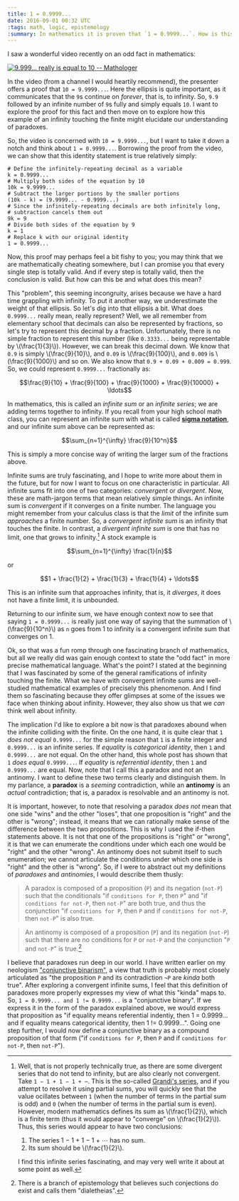 ```yaml
---
title: 1 = 0.9999...
date: 2016-09-01 00:32 UTC
:tags: math, logic, epistemology
:summary: In mathematics it is proven that `1 = 0.9999...`. How is this so? But more importantly, in understanding how and why this is true, what can we glean about the nature of paradoxes? Let's explore.
---
```


I saw a wonderful video recently on an odd fact in mathematics:

[![9.999... really is equal to 10 -- Mathologer](http://img.youtube.com/vi/SDtFBSjNmm0/0.jpg)](http://www.youtube.com/watch?v=SDtFBSjNmm0 "9.999... really is equal to 10")

In the video (from a channel I would heartily recommend), the presenter offers a proof that `10 = 9.9999...`. Here the ellipsis is quite important, as it communicates that the `9`s continue on _forever_, that is, to infinity. So, `9.9` followed by an infinite number of `9`s fully and simply equals `10`. I want to explore the proof for this fact and then move on to explore how this example of an infinity touching the finite might elucidate our understanding of paradoxes.

So, the video is concerned with `10 = 9.9999...`, but I want to take it down a notch and think about `1 = 0.9999...`. Borrowing the proof from the video, we can show that this identity statement is true relatively simply:

~~~shell
# Define the infinitely-repeating decimal as a variable
k = 0.9999...
# Multiply both sides of the equation by 10
10k = 9.9999...
# Subtract the larger portions by the smaller portions
(10k - k) = (9.9999... - 0.9999...)
# Since the infinitely-repeating decimals are both infinitely long,
# subtraction cancels them out
9k = 9
# Divide both sides of the equation by 9
k = 1
# Replace k with our original identity
1 = 0.9999...
~~~

Now, this proof may perhaps feel a bit fishy to you; you may think that we are mathematically cheating somewhere, but I can promise you that every single step is totally valid. And if every step is totally valid, then the conclusion is valid. But how can this be and what does this mean?

This "problem", this seeming incongruity, arises because we have a hard time grappling with infinity. To put it another way, we underestimate the weight of that ellipsis. So let's dig into that ellipsis a bit. What does `0.9999...` really mean, really represent? Well, we all remember from elementary school that decimals can also be represented by fractions, so let's try to represent this decimal by a fraction. Unfortunately, there is no simple fraction to represent this number (like `0.3333...` being representable by \\(\frac{1}{3}\\)). However, we can break this decimal down. We know that `0.9` is simply \\(\frac{9}{10}\\), and `0.09` is \\(\frac{9}{100}\\), and `0.009` is \\(\frac{9}{1000}\\) and so on. We also know that `0.9 + 0.09 + 0.009 = 0.999`. So, we could represent `0.9999...` fractionally as:

$$\frac{9}{10} + \frac{9}{100} + \frac{9}{1000} + \frac{9}{10000} + \ldots$$

In mathematics, this is called an _infinite sum_ or an _infinite series_; we are adding terms together to infinity. If you recall from your high school math class, you can represent an infinite sum with what is called **[sigma notation](https://en.wikipedia.org/wiki/Summation#Capital-sigma_notation)**, and our infinite sum above can be represented as:

$$\sum_{n=1}^{\infty} \frac{9}{10^n}$$

This is simply a more concise way of writing the larger sum of the fractions above.

Infinite sums are truly fascinating, and I hope to write more about them in the future, but for now I want to focus on one characteristic in particular. All infinite sums fit into one of two categories: _convergent_ or _divergent_. Now, these are math-jargon terms that mean relatively simple things. An infinite sum is _convergent_ if it converges on a finite number. The language you might remember from your calculus class is that the _limit_ of the infinite sum _approaches_ a finite number. So, a _convergent infinite sum_ is an infinity that touches the finite. In contrast, a _divergent infinite sum_ is one that has no limit, one that grows to infinity.[^2] A stock example is

$$\sum_{n=1}^{\infty} \frac{1}{n}$$

or

$$1 + \frac{1}{2} + \frac{1}{3} + \frac{1}{4} + \ldots$$

This is an infinite sum that approaches infinity, that is, it _diverges_, it does not have a finite limit, it is unbounded.

Returning to our infinite sum, we have enough context now to see that saying `1 = 0.9999...` is really just one way of saying that the summation of \\(\frac{9}{10^n}\\) as `n` goes from 1 to infinity is a convergent infinite sum that converges on 1.

Ok, so that was a fun romp through one fascinating branch of mathematics, but all we really did was gain enough context to state the "odd fact" in more precise mathematical language. What's the point? I stated at the beginning that I was fascinated by some of the general ramifications of infinity touching the finite. What we have with convergent infinite sums are well-studied mathematical examples of precisely this phenomenon. And I find them so fascinating because they offer glimpses at some of the issues we face when thinking about infinity. However, they also show us that we _can_ think well about infinity.

The implication I'd like to explore a bit now is that paradoxes abound when the infinite colliding with the finite. On the one hand, it is quite clear that `1` _does not equal_ `0.9999...` for the simple reason that `1` is a finite integer and `0.9999...` is an infinite series. If _equality_ is _categorical identity_, then `1` and `0.9999...` are not equal. On the other hand, this whole post has shown that `1` _does equal_ `0.9999...`. If _equality_ is _referrential identity_, then `1` and `0.9999...` are equal. Now, note that I call this a paradox and not an antinomy. I want to define these two terms clearly and distinguish them. In my parlance, a **paradox** is a _seeming_ contradiction, while an **antinomy** is an _actual_ contradiction; that is, a paradox is resolvable and an antinomy is not.

It is important, however, to note that resolving a paradox _does not_ mean that one side "wins" and the other "loses", that one proposition is "right" and the other is "wrong"; instead, it means that we can rationally make sense of the difference between the two propositions. This is why I used the if-then statements above. It is not that one of the propositions is "right" or "wrong", it is that we can enumerate the conditions under which each one would be "right" and the other "wrong". An antinomy does not submit itself to such enumeration; we cannot articulate the conditions under which one side is "right" and the other is "wrong". So, if I were to abstract out my definitions of _paradoxes_ and _antinomies_, I would describe them thusly:

> A paradox is composed of a proposition (`P`) and its negation (`not-P`) such that the conditionals "if `conditions for P`, then `P`" and "if `conditions for not-P`, then `not-P`" are both true, and thus the conjunction "if `conditions for P`, then `P` and if `conditions for not-P`, then `not-P`" is also true.


> An antinomy is composed of a proposition (`P`) and its negation (`not-P`) such that there are no conditions for `P` or `not-P` and the conjunction "`P` and `not-P`" is true.[^1]

I believe that paradoxes run deep in our world. I have written earlier on my neologism ["conjunctive binarism"](http://fractaledmind.com/articles/conjunctive-binarism), a view that truth is probably most closely articulated as "the proposition `P` and its contradiction `¬P` are _kinda_ both true". After exploring a convergent infinite sums, I feel that this definition of paradoxes more properly expresses my view of what this "kinda" maps to. So, `1 = 0.9999... and 1 != 0.9999...` is a "conjunctive binary". If we express it in the form of the paradox explained above, we would express that proposition as "if equality means referential indentiy, then 1 = 0.9999... and if equality means categorical identity, then 1 != 0.9999...". Going one step further, I would now define a conjunctive binary as a compound proposition of that form ("if `conditions for P`, then `P` and if `conditions for not-P`, then `not-P`").

[^1]: There is a branch of epistemology that believes such conjections do exist and calls them "dialetheias".
[^2]:
    Well, that is not properly technically true, as there are some divergent series that do not tend to infinity, but are also clearly not convergent. Take `1 − 1 + 1 − 1 + ⋯`. This is the so-called [Grandi's series](https://en.wikipedia.org/wiki/Grandi%27s_series), and if you attempt to resolve it using partial sums, you will quickly see that the value ocillates between `1` (when the number of terms in the partial sum is odd) and `0` (when the number of terms in the partial sum is even). However, modern mathematics defines its sum as \\(\frac{1}{2}\\), which is a finite term (thus it would appear to "converge" on \\(\frac{1}{2}\\)). Thus, this series would appear to have two conclusions:

      1. The series 1 − 1 + 1 − 1 + ⋯ has no sum.
      2. Its sum should be \\(\frac{1}{2}\\).

    I find this infinite series fascinating, and may very well write it about at some point as well.
